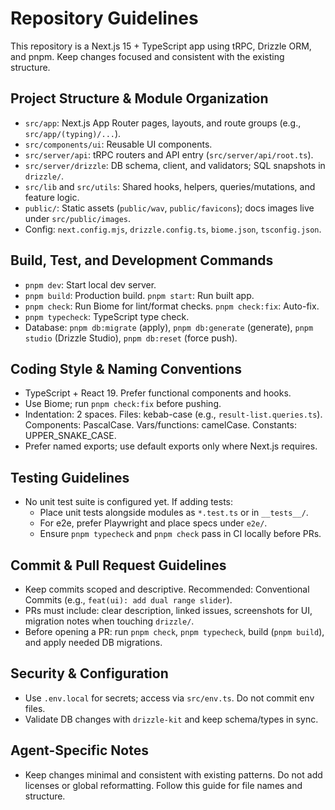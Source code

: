 # Repository Guidelines

This repository is a Next.js 15 + TypeScript app using tRPC, Drizzle ORM, and pnpm. Keep changes focused and consistent with the existing structure.

## Project Structure & Module Organization
- `src/app`: Next.js App Router pages, layouts, and route groups (e.g., `src/app/(typing)/...`).
- `src/components/ui`: Reusable UI components.
- `src/server/api`: tRPC routers and API entry (`src/server/api/root.ts`).
- `src/server/drizzle`: DB schema, client, and validators; SQL snapshots in `drizzle/`.
- `src/lib` and `src/utils`: Shared hooks, helpers, queries/mutations, and feature logic.
- `public/`: Static assets (`public/wav`, `public/favicons`); docs images live under `src/public/images`.
- Config: `next.config.mjs`, `drizzle.config.ts`, `biome.json`, `tsconfig.json`.

## Build, Test, and Development Commands
- `pnpm dev`: Start local dev server.
- `pnpm build`: Production build. `pnpm start`: Run built app.
- `pnpm check`: Run Biome for lint/format checks. `pnpm check:fix`: Auto-fix.
- `pnpm typecheck`: TypeScript type check.
- Database: `pnpm db:migrate` (apply), `pnpm db:generate` (generate), `pnpm studio` (Drizzle Studio), `pnpm db:reset` (force push).

## Coding Style & Naming Conventions
- TypeScript + React 19. Prefer functional components and hooks.
- Use Biome; run `pnpm check:fix` before pushing.
- Indentation: 2 spaces. Files: kebab-case (e.g., `result-list.queries.ts`). Components: PascalCase. Vars/functions: camelCase. Constants: UPPER_SNAKE_CASE.
- Prefer named exports; use default exports only where Next.js requires.

## Testing Guidelines
- No unit test suite is configured yet. If adding tests:
  - Place unit tests alongside modules as `*.test.ts` or in `__tests__/`.
  - For e2e, prefer Playwright and place specs under `e2e/`.
  - Ensure `pnpm typecheck` and `pnpm check` pass in CI locally before PRs.

## Commit & Pull Request Guidelines
- Keep commits scoped and descriptive. Recommended: Conventional Commits (e.g., `feat(ui): add dual range slider`).
- PRs must include: clear description, linked issues, screenshots for UI, migration notes when touching `drizzle/`.
- Before opening a PR: run `pnpm check`, `pnpm typecheck`, build (`pnpm build`), and apply needed DB migrations.

## Security & Configuration
- Use `.env.local` for secrets; access via `src/env.ts`. Do not commit env files.
- Validate DB changes with `drizzle-kit` and keep schema/types in sync.

## Agent-Specific Notes
- Keep changes minimal and consistent with existing patterns. Do not add licenses or global reformatting. Follow this guide for file names and structure.

